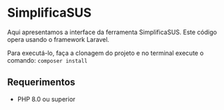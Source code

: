 # SimplificaSUS

Aqui apresentamos a interface da ferramenta SimplificaSUS. 
Este código opera usando o framework Laravel.

Para executá-lo, faça a clonagem do projeto e no terminal execute o comando:
`composer install`

## Requerimentos
- PHP 8.0 ou superior